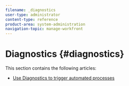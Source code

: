 ```yaml
---
filename: _diagnostics
user-type: administrator
content-type: reference
product-area: system-administration
navigation-topic: manage-workfront
---
```




# Diagnostics {#diagnostics}

This section contains the following articles:



* [Use Diagnostics to trigger automated processes](use-diagnostics-to-trigger-automated-processes.md) 


